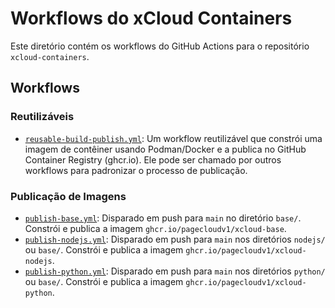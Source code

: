 # Workflows do xCloud Containers

Este diretório contém os workflows do GitHub Actions para o repositório `xcloud-containers`.

## Workflows

### Reutilizáveis

-   [`reusable-build-publish.yml`](./reusable-build-publish.yml): Um workflow reutilizável que constrói uma imagem de contêiner usando Podman/Docker e a publica no GitHub Container Registry (ghcr.io). Ele pode ser chamado por outros workflows para padronizar o processo de publicação.

### Publicação de Imagens

-   [`publish-base.yml`](./publish-base.yml): Disparado em push para `main` no diretório `base/`. Constrói e publica a imagem `ghcr.io/pagecloudv1/xcloud-base`.
-   [`publish-nodejs.yml`](./publish-nodejs.yml): Disparado em push para `main` nos diretórios `nodejs/` ou `base/`. Constrói e publica a imagem `ghcr.io/pagecloudv1/xcloud-nodejs`.
-   [`publish-python.yml`](./publish-python.yml): Disparado em push para `main` nos diretórios `python/` ou `base/`. Constrói e publica a imagem `ghcr.io/pagecloudv1/xcloud-python`.
